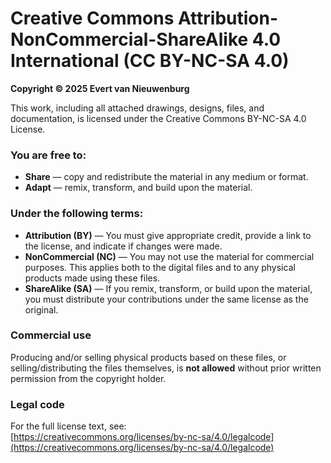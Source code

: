 # Creative Commons Attribution-NonCommercial-ShareAlike 4.0 International (CC BY-NC-SA 4.0)

**Copyright © 2025 Evert van Nieuwenburg**

This work, including all attached drawings, designs, files, and documentation, is licensed under the Creative Commons BY-NC-SA 4.0 License.

### You are free to:
- **Share** — copy and redistribute the material in any medium or format.
- **Adapt** — remix, transform, and build upon the material.

### Under the following terms:
- **Attribution (BY)** — You must give appropriate credit, provide a link to the license, and indicate if changes were made.
- **NonCommercial (NC)** — You may not use the material for commercial purposes. This applies both to the digital files and to any physical products made using these files.
- **ShareAlike (SA)** — If you remix, transform, or build upon the material, you must distribute your contributions under the same license as the original.

### Commercial use
Producing and/or selling physical products based on these files, or selling/distributing the files themselves, is **not allowed** without prior written permission from the copyright holder.

### Legal code
For the full license text, see:  
[https://creativecommons.org/licenses/by-nc-sa/4.0/legalcode](https://creativecommons.org/licenses/by-nc-sa/4.0/legalcode)
